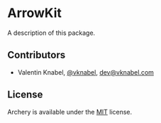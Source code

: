 # ArrowKit

A description of this package.

## Contributors
* Valentin Knabel, [@vknabel](https://github.com/vknabel), dev@vknabel.com

## License
Archery is available under the [MIT](./master/LICENSE) license.
